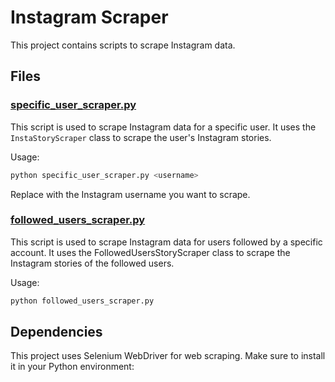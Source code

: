 # Instagram Scraper

This project contains scripts to scrape Instagram data.

## Files

### [specific_user_scraper.py](specific_user_scraper.py)
This script is used to scrape Instagram data for a specific user. It uses the `InstaStoryScraper` class to scrape the user's Instagram stories.

Usage:
```bash
python specific_user_scraper.py <username>
```
Replace <username> with the Instagram username you want to scrape.

### [followed_users_scraper.py](followed_users_scraper.py)
This script is used to scrape Instagram data for users followed by a specific account. It uses the FollowedUsersStoryScraper class to scrape the Instagram stories of the followed users.

Usage:
```bash
python followed_users_scraper.py
```

## Dependencies
This project uses Selenium WebDriver for web scraping. Make sure to install it in your Python environment:

<!-- License
This project is licensed under the terms of the MIT license. -->